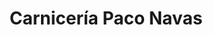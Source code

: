 ---
title: "Carnicería Paco Navas"
url: /medina-del-campo/carniceria-paco-navas/
shop: carnicero
---